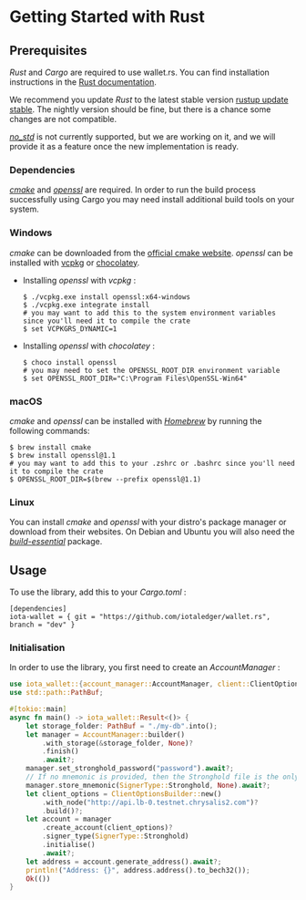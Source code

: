 # Getting Started with Rust

## Prerequisites

 _Rust_ and _Cargo_ are required to use wallet.rs. You can find installation instructions in the [Rust documentation](https://doc.rust-lang.org/cargo/getting-started/installation.html).

We recommend you update _Rust_ to the latest stable version [rustup update stable](https://github.com/rust-lang/rustup.rs#keeping-rust-up-to-date). The nightly version should be fine, but there is a chance some changes are not compatible.

 [_no_std_](https://docs.rust-embedded.org/book/intro/no-std.html) is not currently supported, but we are working on it, and we will provide it as a feature once the new implementation is ready.

### Dependencies

 [_cmake_](https://cmake.org/documentation/) and [_openssl_](https://www.openssl.org/docs/) are required. In order to run the build process successfully using Cargo you may need install additional build tools on your system. 

### Windows

 _cmake_ can be downloaded from the [official cmake website](https://cmake.org/download/).
 _openssl_ can be installed with [vcpkg](https://github.com/microsoft/vcpkg) or [chocolatey](https://chocolatey.org/).

- Installing _openssl_ with _vcpkg_ :

    ```
    $ ./vcpkg.exe install openssl:x64-windows
    $ ./vcpkg.exe integrate install
    # you may want to add this to the system environment variables since you'll need it to compile the crate
    $ set VCPKGRS_DYNAMIC=1
    ```

- Installing _openssl_ with _chocolatey_ :

    ```
    $ choco install openssl
    # you may need to set the OPENSSL_ROOT_DIR environment variable
    $ set OPENSSL_ROOT_DIR="C:\Program Files\OpenSSL-Win64"
    ```

### macOS

 _cmake_ and _openssl_ can be installed with [_Homebrew_](https://docs.brew.sh/) by running the following commands:

```
$ brew install cmake
$ brew install openssl@1.1
# you may want to add this to your .zshrc or .bashrc since you'll need it to compile the crate
$ OPENSSL_ROOT_DIR=$(brew --prefix openssl@1.1)
```

### Linux

You can install _cmake_ and _openssl_ with your distro's package manager or download from their websites. On Debian and Ubuntu you will also need the [_build-essential_](https://packages.debian.org/sid/build-essential) package.

## Usage

To use the library, add this to your _Cargo.toml_ :

```
[dependencies]
iota-wallet = { git = "https://github.com/iotaledger/wallet.rs", branch = "dev" }
```

### Initialisation

In order to use the library, you first need to create an _AccountManager_ :

```rust
use iota_wallet::{account_manager::AccountManager, client::ClientOptionsBuilder, signing::SignerType};
use std::path::PathBuf;

#[tokio::main]
async fn main() -> iota_wallet::Result<()> {
    let storage_folder: PathBuf = "./my-db".into();
    let manager = AccountManager::builder()
        .with_storage(&storage_folder, None)?
        .finish()
        .await?;
    manager.set_stronghold_password("password").await?;
    // If no mnemonic is provided, then the Stronghold file is the only way for a backup
    manager.store_mnemonic(SignerType::Stronghold, None).await?;
    let client_options = ClientOptionsBuilder::new()
        .with_node("http://api.lb-0.testnet.chrysalis2.com")?
        .build()?;
    let account = manager
        .create_account(client_options)?
        .signer_type(SignerType::Stronghold)
        .initialise()
        .await?;
    let address = account.generate_address().await?;
    println!("Address: {}", address.address().to_bech32());
    Ok(())
}
```